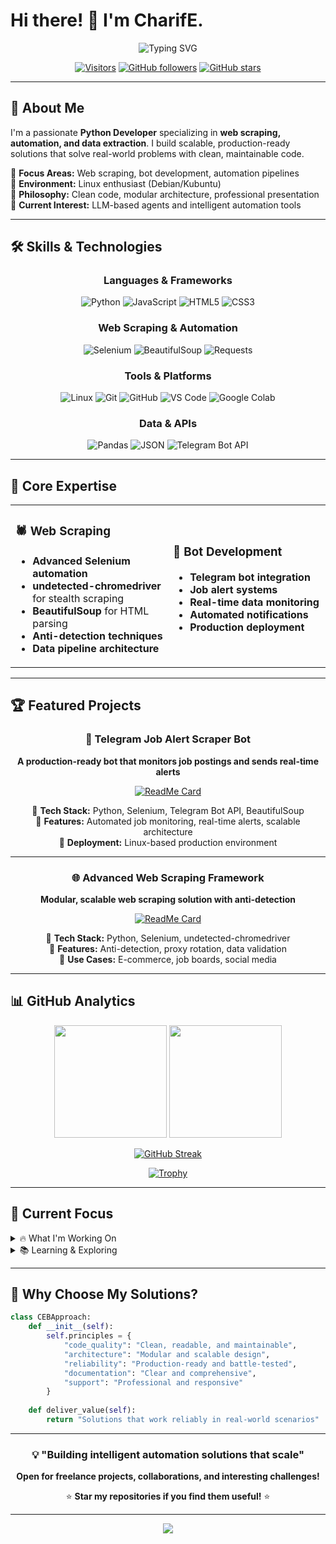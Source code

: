 # Hi there! 👋 I'm CharifE.

<div align="center">
  <img src="https://readme-typing-svg.herokuapp.com?font=Fira+Code&weight=600&size=28&duration=4000&pause=1000&color=2F81F7&center=true&vCenter=true&random=false&width=600&lines=Python+Developer+%F0%9F%90%8D;Web+Scraping+Expert+%F0%9F%95%B7%EF%B8%8F;Automation+Specialist+%F0%9F%A4%96;Open+Source+Enthusiast+%E2%9C%A8" alt="Typing SVG" />
</div>

<div align="center">
  
[![Visitors](https://api.visitorbadge.io/api/visitors?path=C-EB%2FC-EB&label=Profile%20Views&countColor=%232ccce4&style=flat)](https://visitorbadge.io/status?path=C-EB%2FC-EB)
[![GitHub followers](https://img.shields.io/github/followers/C-EB?label=Followers&style=social)](https://github.com/C-EB?tab=followers)
[![GitHub stars](https://img.shields.io/github/stars/C-EB?label=Stars&style=social)](https://github.com/C-EB?tab=repositories)

</div>

---

## 🚀 About Me

I'm a passionate **Python Developer** specializing in **web scraping, automation, and data extraction**. I build scalable, production-ready solutions that solve real-world problems with clean, maintainable code.

🔹 **Focus Areas:** Web scraping, bot development, automation pipelines  
🔹 **Environment:** Linux enthusiast (Debian/Kubuntu)  
🔹 **Philosophy:** Clean code, modular architecture, professional presentation  
🔹 **Current Interest:** LLM-based agents and intelligent automation tools

---

## 🛠️ Skills & Technologies

<div align="center">

### Languages & Frameworks
![Python](https://img.shields.io/badge/Python-3776AB?style=for-the-badge&logo=python&logoColor=white)
![JavaScript](https://img.shields.io/badge/JavaScript-F7DF1E?style=for-the-badge&logo=javascript&logoColor=black)
![HTML5](https://img.shields.io/badge/HTML5-E34F26?style=for-the-badge&logo=html5&logoColor=white)
![CSS3](https://img.shields.io/badge/CSS3-1572B6?style=for-the-badge&logo=css3&logoColor=white)

### Web Scraping & Automation
![Selenium](https://img.shields.io/badge/Selenium-43B02A?style=for-the-badge&logo=selenium&logoColor=white)
![BeautifulSoup](https://img.shields.io/badge/BeautifulSoup-306998?style=for-the-badge&logo=python&logoColor=white)
![Requests](https://img.shields.io/badge/Requests-FF6B6B?style=for-the-badge&logo=python&logoColor=white)

### Tools & Platforms
![Linux](https://img.shields.io/badge/Linux-FCC624?style=for-the-badge&logo=linux&logoColor=black)
![Git](https://img.shields.io/badge/Git-F05032?style=for-the-badge&logo=git&logoColor=white)
![GitHub](https://img.shields.io/badge/GitHub-181717?style=for-the-badge&logo=github&logoColor=white)
![VS Code](https://img.shields.io/badge/VS%20Code-007ACC?style=for-the-badge&logo=visual-studio-code&logoColor=white)
![Google Colab](https://img.shields.io/badge/Google%20Colab-F9AB00?style=for-the-badge&logo=google-colab&logoColor=white)

### Data & APIs
![Pandas](https://img.shields.io/badge/Pandas-150458?style=for-the-badge&logo=pandas&logoColor=white)
![JSON](https://img.shields.io/badge/JSON-000000?style=for-the-badge&logo=json&logoColor=white)
![Telegram Bot API](https://img.shields.io/badge/Telegram%20Bot%20API-26A5E4?style=for-the-badge&logo=telegram&logoColor=white)

</div>

---

## 💼 Core Expertise

<table>
<tr>
<td width="50%">

### 🕷️ Web Scraping
- **Advanced Selenium automation**
- **undetected-chromedriver** for stealth scraping
- **BeautifulSoup** for HTML parsing
- **Anti-detection techniques**
- **Data pipeline architecture**

</td>
<td width="50%">

### 🤖 Bot Development
- **Telegram bot integration**
- **Job alert systems**
- **Real-time data monitoring**
- **Automated notifications**
- **Production deployment**

</td>
</tr>
</table>

---

## 🏆 Featured Projects

<div align="center">

### 🎯 Telegram Job Alert Scraper Bot
**A production-ready bot that monitors job postings and sends real-time alerts**

[![ReadMe Card](https://github-readme-stats.vercel.app/api/pin/?username=C-EB&repo=job-alert-bot&theme=tokyonight)](https://github.com/C-EB/job-alert-bot)

🔹 **Tech Stack:** Python, Selenium, Telegram Bot API, BeautifulSoup  
🔹 **Features:** Automated job monitoring, real-time alerts, scalable architecture  
🔹 **Deployment:** Linux-based production environment

---

### 🌐 Advanced Web Scraping Framework
**Modular, scalable web scraping solution with anti-detection**

[![ReadMe Card](https://github-readme-stats.vercel.app/api/pin/?username=C-EB&repo=google_maps_business_scraper&theme=tokyonight)](https://github.com/C-EB/google_maps_business_scraper)

🔹 **Tech Stack:** Python, Selenium, undetected-chromedriver  
🔹 **Features:** Anti-detection, proxy rotation, data validation  
🔹 **Use Cases:** E-commerce, job boards, social media

</div>

---

## 📊 GitHub Analytics

<div align="center">
  
<img height="180em" src="https://github-readme-stats.vercel.app/api?username=C-EB&show_icons=true&theme=tokyonight&include_all_commits=true&count_private=true"/>
<img height="180em" src="https://github-readme-stats.vercel.app/api/top-langs/?username=C-EB&layout=compact&langs_count=8&theme=tokyonight"/>

</div>

<div align="center">
  
[![GitHub Streak](https://streak-stats.demolab.com/?user=C-EB&theme=tokyonight)](https://git.io/streak-stats)

</div>

<div align="center">

[![Trophy](https://github-profile-trophy.vercel.app/?username=C-EB&theme=tokyonight&column=4&margin-w=15&margin-h=15)](https://github.com/C-EB)

</div>

---

## 🎯 Current Focus

<details>
<summary>🔥 What I'm Working On</summary>

- 🤖 **LLM-based automation agents** for intelligent data processing
- 🕸️ **Next-gen scraping tools** with enhanced anti-detection
- 📊 **Data pipeline optimization** for large-scale extraction
- 🚀 **Open-source contributions** to scraping and automation libraries

</details>

<details>
<summary>📚 Learning & Exploring</summary>

- 🧠 **Machine Learning** integration with scraping workflows
- ☁️ **Cloud deployment** strategies for scaling bots
- 🔧 **Advanced automation** patterns and architectures
- 🌐 **Modern web technologies** and scraping challenges

</details>

---

## 🌟 Why Choose My Solutions?

```python
class CEBApproach:
    def __init__(self):
        self.principles = {
            "code_quality": "Clean, readable, and maintainable",
            "architecture": "Modular and scalable design",
            "reliability": "Production-ready and battle-tested",
            "documentation": "Clear and comprehensive",
            "support": "Professional and responsive"
        }
    
    def deliver_value(self):
        return "Solutions that work reliably in real-world scenarios"
```

---

<div align="center">

### 💡 "Building intelligent automation solutions that scale"

**Open for freelance projects, collaborations, and interesting challenges!**

⭐ **Star my repositories if you find them useful!** ⭐

</div>

---

<div align="center">
  <img src="https://capsule-render.vercel.app/api?type=waving&color=gradient&height=60&section=footer&width=100%"/>
</div>
